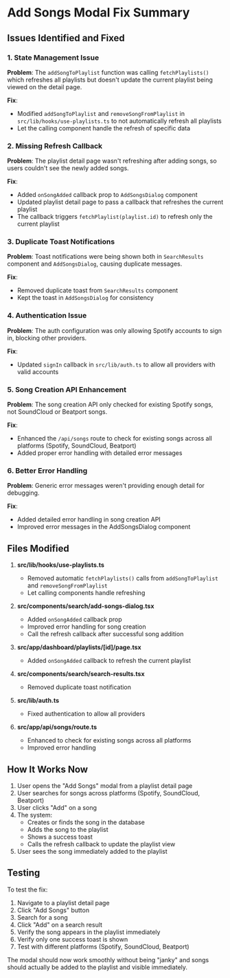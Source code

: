 # Add Songs Modal Fix Summary

## Issues Identified and Fixed

### 1. State Management Issue
**Problem**: The `addSongToPlaylist` function was calling `fetchPlaylists()` which refreshes all playlists but doesn't update the current playlist being viewed on the detail page.

**Fix**: 
- Modified `addSongToPlaylist` and `removeSongFromPlaylist` in `src/lib/hooks/use-playlists.ts` to not automatically refresh all playlists
- Let the calling component handle the refresh of specific data

### 2. Missing Refresh Callback
**Problem**: The playlist detail page wasn't refreshing after adding songs, so users couldn't see the newly added songs.

**Fix**:
- Added `onSongAdded` callback prop to `AddSongsDialog` component
- Updated playlist detail page to pass a callback that refreshes the current playlist
- The callback triggers `fetchPlaylist(playlist.id)` to refresh only the current playlist

### 3. Duplicate Toast Notifications
**Problem**: Toast notifications were being shown both in `SearchResults` component and `AddSongsDialog`, causing duplicate messages.

**Fix**:
- Removed duplicate toast from `SearchResults` component
- Kept the toast in `AddSongsDialog` for consistency

### 4. Authentication Issue
**Problem**: The auth configuration was only allowing Spotify accounts to sign in, blocking other providers.

**Fix**:
- Updated `signIn` callback in `src/lib/auth.ts` to allow all providers with valid accounts

### 5. Song Creation API Enhancement
**Problem**: The song creation API only checked for existing Spotify songs, not SoundCloud or Beatport songs.

**Fix**:
- Enhanced the `/api/songs` route to check for existing songs across all platforms (Spotify, SoundCloud, Beatport)
- Added proper error handling with detailed error messages

### 6. Better Error Handling
**Problem**: Generic error messages weren't providing enough detail for debugging.

**Fix**:
- Added detailed error handling in song creation API
- Improved error messages in the AddSongsDialog component

## Files Modified

1. **src/lib/hooks/use-playlists.ts**
   - Removed automatic `fetchPlaylists()` calls from `addSongToPlaylist` and `removeSongFromPlaylist`
   - Let calling components handle refreshing

2. **src/components/search/add-songs-dialog.tsx**
   - Added `onSongAdded` callback prop
   - Improved error handling for song creation
   - Call the refresh callback after successful song addition

3. **src/app/dashboard/playlists/[id]/page.tsx**
   - Added `onSongAdded` callback to refresh the current playlist

4. **src/components/search/search-results.tsx**
   - Removed duplicate toast notification

5. **src/lib/auth.ts**
   - Fixed authentication to allow all providers

6. **src/app/api/songs/route.ts**
   - Enhanced to check for existing songs across all platforms
   - Improved error handling

## How It Works Now

1. User opens the "Add Songs" modal from a playlist detail page
2. User searches for songs across platforms (Spotify, SoundCloud, Beatport)
3. User clicks "Add" on a song
4. The system:
   - Creates or finds the song in the database
   - Adds the song to the playlist
   - Shows a success toast
   - Calls the refresh callback to update the playlist view
5. User sees the song immediately added to the playlist

## Testing

To test the fix:
1. Navigate to a playlist detail page
2. Click "Add Songs" button
3. Search for a song
4. Click "Add" on a search result
5. Verify the song appears in the playlist immediately
6. Verify only one success toast is shown
7. Test with different platforms (Spotify, SoundCloud, Beatport)

The modal should now work smoothly without being "janky" and songs should actually be added to the playlist and visible immediately.